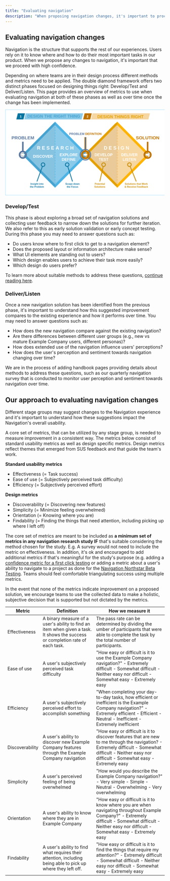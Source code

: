 ```yaml
---
title: "Evaluating navigation"
description: "When proposing navigation changes, it's important to proceed with high confidence. We evaluate how changes perform compared to our existing experience using a set of defined methods."
---
```


## Evaluating navigation changes

Navigation is the structure that supports the rest of our experiences. Users rely on it to know where and how to do their most important tasks in our product. When we propose any changes to navigation, it's important that we proceed with high confidence.

Depending on where teams are in their design process different methods and metrics need to be applied. The double diamond framework offers two distinct phases focused on designing things right: Develop/Test and Deliver/Listen. This page provides an overview of metrics to use when evaluating navigation at both of these phases as well as over time once the change has been implemented.

![Double Diamond process model](double_diamond.png)

### Develop/Test

This phase is about exploring a broad set of navigation solutions and collecting user feedback to narrow down the solutions for further iteration. We also refer to this as early solution validation or early concept testing. During this phase you may need to answer questions such as:

- Do users know where to first click to get to a navigation element?
- Does the proposed layout or information architecture make sense?
- What UI elements are standing out to users?
- Which design enables users to achieve their task more easily?
- Which design do users prefer?

To learn more about suitable methods to address these questions, [continue reading here](/handbook/product/ux/ux-research/early-solution-validation-process-for-navigation/).

### Deliver/Listen

Once a new navigation solution has been identified from the previous phase, it's important to understand how this suggested improvement compares to the existing experience and how it performs over time. You may need to answer questions such as:

- How does the new navigation compare against the existing navigation?
- Are there differences between different user groups (e.g., new vs mature Example Company users, different personas)?
- How does extended use of the navigation influence users' perceptions?
- How does the user's perception and sentiment towards navigation changing over time?

We are in the process of adding handbook pages providing details about methods to address these questions, such as our quarterly navigation survey that is conducted to monitor user perception and sentiment towards navigation over time.

## Our approach to evaluating navigation changes

Different stage groups may suggest changes to the Navigation experience and it's important to understand how these suggestions impact the Navigation's overall usability.

A core set of metrics, that can be utilized by any stage group, is needed to measure improvement in a consistent way. The metrics below consist of standard usability metrics as well as design specific metrics. Design metrics reflect themes that emerged from SUS feedback and that guide the team's work.

**Standard usability metrics**

- Effectiveness (= Task success)
- Ease of use (= Subjectively perceived task difficulty)
- Efficiency (= Subjectively perceived effort)

**Design metrics**

- Discoverability (= Discovering new features)
- Simplicity (= Minimize feeling overwhelmed)
- Orientation  (= Knowing where you are)
- Findability (= Finding the things that need attention, including picking up where I left off)

The core set of metrics are meant to be included as **a minimum set of metrics in any navigation research study IF** that's suitable considering the method chosen for the study. E.g. A survey would not need to include the metric on effectiveness. In addition, it's ok and encouraged to add additional metrics if that's meaningful for the study's purpose (e.g. adding a [confidence metric for a first click testing](/handbook/product/ux/ux-research/first-click-testing/#methodology-details) or adding a metric about a user's ability to navigate to a project as done for the [Navigation Northstar Beta Testing](https://example_company.com/example_company-org/ux-research/-/issues/2208#metrics). Teams should feel comfortable triangulating success using multiple metrics.

In the event that none of the metrics indicate improvement on a proposed solution, we encourage teams to use the collected data to make a holistic, subjective decision that is supported but not dictated by the metrics.

| Metric          | Definition                                                                                                                    | How we measure it                                                                                                                                                                                     |
|-----------------|-------------------------------------------------------------------------------------------------------------------------------|-------------------------------------------------------------------------------------------------------------------------------------------------------------------------------------------------------|
| Effectiveness   | A binary measure of a user's ability to find an item when given a task. It shows the success or completion rate of each task. | The pass rate can be determined by dividing the umber of participants that were able to complete the task by the total number of participants.                                                        |
| Ease of use     | A user's subjectively perceived task difficulty                                                                               | "How easy or difficult is it to use the Example Company navigation?" - Extremely difficult - Somewhat difficult - Neither easy nor difficult - Somewhat easy - Extremely easy                                  |
| Efficiency      | A user's subjectively perceived effort to accomplish something                                                                | "When completing your day-to-day tasks, how efficient or inefficient is the Example Company navigation?" - Extremely efficient - Efficient - Neutral - Inefficient - Extremely inefficient                     |
| Discoverability | A user's ability to discover new Example Company features through the Example Company navigation                                                | "How easy or difficult is it to discover features that are new to me through the navigation? - Extremely difficult - Somewhat difficult - Neither easy nor difficult - Somewhat easy - Extremely easy |
| Simplicity      | A user's perceived feeling of being overwhelmed                                                                               | "How would you describe the Example Company navigation?" - Very simple - Simple - Neutral - Overwhelming - Very overwhelming                                                                                   |
| Orientation     | A user's ability to know where they are in Example Company                                                                             | "How easy or difficult is it to know where you are when navigating throughout Example Company?" - Extremely difficult - Somewhat difficult - Neither easy nor difficult - Somewhat easy - Extremely easy       |
| Findability     | A user's ability to find what requires their attention, including being able to pick up where they left off.                  | "How easy or difficult is it to find the things that require my attention?" - Extremely difficult - Somewhat difficult - Neither easy nor difficult - Somewhat easy - Extremely easy                  |

